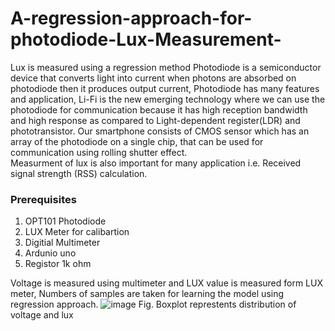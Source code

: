 # A-regression-approach-for-photodiode-Lux-Measurement-
Lux is measured using a regression method
Photodiode is a semiconductor device that converts light into current when photons are absorbed on photodiode then it produces output current, Photodiode has many features and application, Li-Fi is the new emerging technology where we can use the photodiode for communication because it has high reception bandwidth and high response as compared to Light-dependent register(LDR) and phototransistor. Our smartphone consists of CMOS sensor which has an array of the photodiode on a single chip, that can be used for communication using rolling shutter effect.         
Measurment of lux is also important for many application i.e. Received signal strength (RSS) calculation.

### Prerequisites 
1. OPT101 Photodiode
2. LUX Meter for calibartion
3. Digitial Multimeter
4. Ardunio uno
5. Registor 1k ohm

Voltage is measured using multimeter and LUX value is measured form LUX meter, Numbers of samples are taken for learning the model using regression approach.
![image](https://user-images.githubusercontent.com/32608510/38775562-3d5b28bc-40a3-11e8-9fe2-eda24f461241.png) Fig. Boxplot represtents distribution of voltage and lux 
